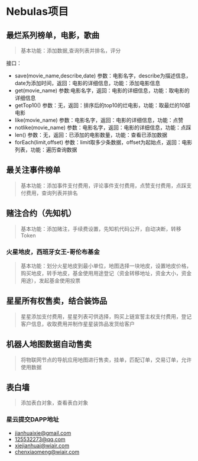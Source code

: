 # Nebulas项目

## 最烂系列榜单，电影，歌曲

> 基本功能：添加数据,查询列表并排名，评分

接口：

- save(movie_name,describe,date) 参数：电影名字，describe为描述信息，date为添加时间，返回：电影的详细信息，功能：添加电影信息
- get(movie_name)	参数:电影名字，返回：电影的详细信息，功能：取电影的详细信息
- getTop10()	参数：无，返回：排序后的top10的烂电影，功能：取最烂的10部电影
- like(movie_name)	参数：电影名字，返回：电影的详细信息，功能：点赞
- notlike(movie_name)	参数：电影名字，返回：电影的详细信息，功能：点踩
- len()	参数：无，返回：已添加的电影数量，功能：查看已添加数据
- forEach(limit,offset)	参数：limit取多少条数据，offset为起始点，返回：电影列表，功能：遍历查询数据

## 最关注事件榜单

> 基本功能：添加事件支付费用，评论事件支付费用，点赞支付费用，点踩支付费用，查询列表并排名

## 赌注合约（先知机）

> 基本功能：添加赌注，手续费设置，先知机代码公开，自动决断，转移Token

### 火星地皮，西班牙女王-哥伦布基金

> 基本功能：划分火星地皮到最小单位，地图选择一块地皮，设置地皮价格，购买地皮，转手地皮，基金使用用途登记（资金转移地址，资金大小，资金用途），发起基金使用投票

## 星星所有权售卖，结合装饰品

> 星星添加支付费用，星星列表可供选择，购买上链宣誓主权支付费用，登记客户信息，收取费用并制作星星装饰品发货给客户

## 机器人地图数据自动售卖

> 将物联网节点的导航应用地图进行售卖，挂单，匹配订单，交易订单，允许使用数据

## 表白墙

> 添加表白对象，查看表白对象



### 星云提交DAPP地址

- jianhuaixie@gmail.com 
- 125532273@qq.com
- xiejianhuai@wiair.com
- chenxiaomeng@wiair.com

